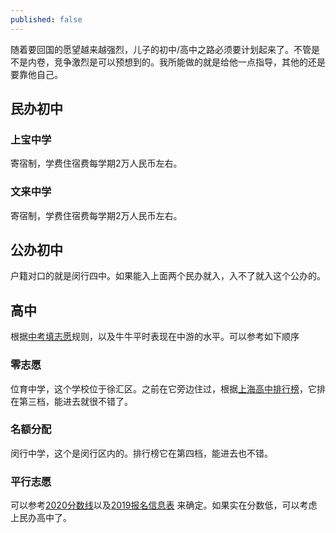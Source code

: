 ```yaml
---
published: false
---
```

随着要回国的愿望越来越强烈，儿子的初中/高中之路必须要计划起来了。不管是不是内卷，竞争激烈是可以预想到的。我所能做的就是给他一点指导，其他的还是要靠他自己。

## 民办初中

### 上宝中学

寄宿制，学费住宿费每学期2万人民币左右。

### 文来中学

寄宿制，学费住宿费每学期2万人民币左右。

## 公办初中

户籍对口的就是闵行四中。如果能入上面两个民办就入，入不了就入这个公办的。

## 高中

根据[中考填志愿](https://zhuanlan.zhihu.com/p/138759493)规则，以及牛牛平时表现在中游的水平。可以参考如下顺序

### 零志愿

位育中学，这个学校位于徐汇区。之前在它旁边住过，根据[上海高中排行榜](http://www.chusan.com/zhongkao/101798.html)，它排在第三档，能进去就很不错了。

### 名额分配

闵行中学，这个是闵行区内的。排行榜它在第四档，能进去也不错。

### 平行志愿

可以参考[2020分数线](http://sh.yuloo.com/zxx/qmzl/230280.html)以及[2019报名信息表](http://www.mhedu.sh.cn/gk/qsksxxgk/qkxx/zkqs/qsjg/233220.htm) 来确定。如果实在分数低，可以考虑上民办高中了。
